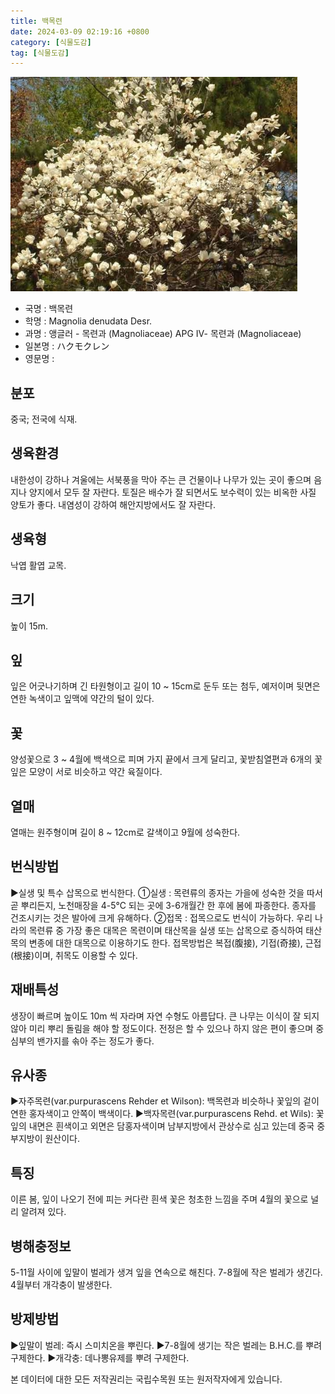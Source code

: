 ```yaml
---
title: 백목련
date: 2024-03-09 02:19:16 +0800
category: [식물도감]
tag: [식물도감]
---
```




![백목련](/assets/img/fileUpload/plants/basic/Magnoliaceae/Magnolia/11595/1_th2.JPG)
- 국명 : 백목련
- 학명 : Magnolia denudata Desr.
- 과명 : 앵글러 - 목련과 (Magnoliaceae) APG Ⅳ- 목련과 (Magnoliaceae)
- 일본명 : ハクモクレン
- 영문명 : 


## 분포
중국; 전국에 식재.
## 생육환경
내한성이 강하나 겨울에는 서북풍을 막아 주는 큰 건물이나 나무가 있는 곳이 좋으며 음지나 양지에서 모두 잘 자란다. 토질은 배수가 잘 되면서도 보수력이 있는 비옥한 사질 양토가 좋다. 내염성이 강하여 해안지방에서도 잘 자란다.
## 생육형
낙엽 활엽 교목.
## 크기
높이 15m.
## 잎
잎은 어긋나기하며 긴 타원형이고 길이 10 ~ 15cm로 둔두 또는 첨두, 예저이며 뒷면은 연한 녹색이고 잎맥에 약간의 털이 있다.
## 꽃
양성꽃으로 3 ~ 4월에 백색으로 피며 가지 끝에서 크게 달리고, 꽃받침열편과 6개의 꽃잎은 모양이 서로 비슷하고 약간 육질이다.
## 열매
열매는 원주형이며 길이 8 ~ 12cm로 갈색이고 9월에 성숙한다.
## 번식방법
▶실생 및 특수 삽목으로 번식한다. 
①실생 : 목련류의 종자는 가을에 성숙한 것을 따서 곧 뿌리든지, 노천매장을 4-5℃ 되는 곳에 3-6개월간 한 후에 봄에 파종한다. 종자를 건조시키는 것은 발아에 크게 유해하다. 
②접목 : 접목으로도 번식이 가능하다. 우리 나라의 목련류 중 가장 좋은 대목은 목련이며 태산목을 실생 또는 삽목으로 증식하여 태산목의 변종에 대한 대목으로 이용하기도 한다. 접목방법은 복접(腹接), 기접(奇接), 근접(根接)이며, 취목도 이용할 수 있다.
## 재배특성
생장이 빠르며 높이도 10m 씩 자라며 자연 수형도 아름답다. 큰 나무는 이식이 잘 되지 않아 미리 뿌리 돌림을 해야 할 정도이다. 전정은 할 수 있으나 하지 않은 편이 좋으며 중심부의 밴가지를 솎아 주는 정도가 좋다.
## 유사종
▶자주목련(var.purpurascens Rehder et Wilson): 백목련과 비슷하나 꽃잎의 겉이 연한 홍자색이고 안쪽이 백색이다.
▶백자목련(var.purpurascens Rehd. et Wils): 꽃잎의 내면은 흰색이고 외면은 담홍자색이며 남부지방에서 관상수로 심고 있는데 중국 중부지방이 원산이다.
## 특징
이른 봄, 잎이 나오기 전에 피는 커다란 흰색 꽃은 청초한 느낌을 주며 4월의 꽃으로 널리 알려져 있다.
## 병해충정보
5-11월 사이에 잎말이 벌레가 생겨 잎을 연속으로 해친다. 7-8월에 작은 벌레가 생긴다. 4월부터 개각충이 발생한다.
## 방제방법
▶잎말이 벌레: 즉시 스미치온을 뿌린다. 
▶7-8월에 생기는 작은 벌레는 B.H.C.를 뿌려 구제한다. 
▶개각충: 데나뽕유제를 뿌려 구제한다.






본 데이터에 대한 모든 저작권리는 국립수목원 또는 원저작자에게 있습니다.
